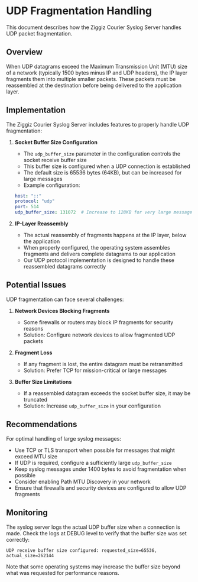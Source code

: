 # UDP Fragmentation Handling

This document describes how the Ziggiz Courier Syslog Server handles UDP packet fragmentation.

## Overview

When UDP datagrams exceed the Maximum Transmission Unit (MTU) size of a network (typically 1500 bytes minus IP and UDP headers), the IP layer fragments them into multiple smaller packets. These packets must be reassembled at the destination before being delivered to the application layer.

## Implementation

The Ziggiz Courier Syslog Server includes features to properly handle UDP fragmentation:

1. **Socket Buffer Size Configuration**
   - The `udp_buffer_size` parameter in the configuration controls the socket receive buffer size
   - This buffer size is configured when a UDP connection is established
   - The default size is 65536 bytes (64KB), but can be increased for large messages
   - Example configuration:
   ```yaml
   host: "::"
   protocol: "udp"
   port: 514
   udp_buffer_size: 131072  # Increase to 128KB for very large messages
   ```

2. **IP-Layer Reassembly**
   - The actual reassembly of fragments happens at the IP layer, below the application
   - When properly configured, the operating system assembles fragments and delivers complete datagrams to our application
   - Our UDP protocol implementation is designed to handle these reassembled datagrams correctly

## Potential Issues

UDP fragmentation can face several challenges:

1. **Network Devices Blocking Fragments**
   - Some firewalls or routers may block IP fragments for security reasons
   - Solution: Configure network devices to allow fragmented UDP packets

2. **Fragment Loss**
   - If any fragment is lost, the entire datagram must be retransmitted
   - Solution: Prefer TCP for mission-critical or large messages

3. **Buffer Size Limitations**
   - If a reassembled datagram exceeds the socket buffer size, it may be truncated
   - Solution: Increase `udp_buffer_size` in your configuration

## Recommendations

For optimal handling of large syslog messages:

- Use TCP or TLS transport when possible for messages that might exceed MTU size
- If UDP is required, configure a sufficiently large `udp_buffer_size`
- Keep syslog messages under 1400 bytes to avoid fragmentation when possible
- Consider enabling Path MTU Discovery in your network
- Ensure that firewalls and security devices are configured to allow UDP fragments

## Monitoring

The syslog server logs the actual UDP buffer size when a connection is made. Check the logs at DEBUG level to verify that the buffer size was set correctly:

```
UDP receive buffer size configured: requested_size=65536, actual_size=262144
```

Note that some operating systems may increase the buffer size beyond what was requested for performance reasons.
